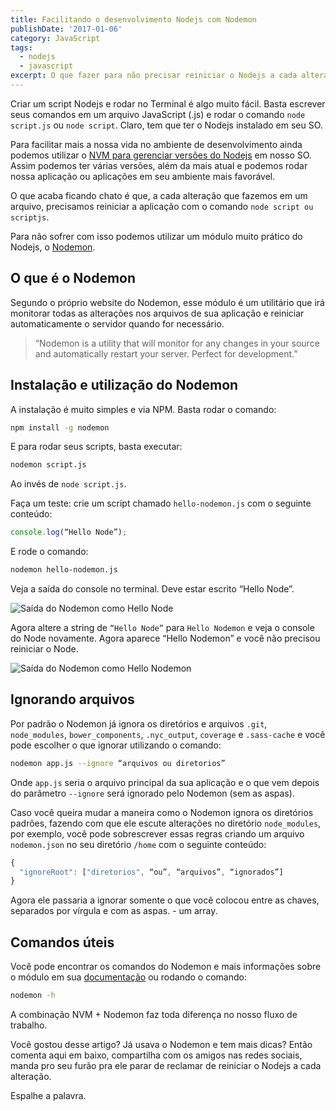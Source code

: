 ```yaml
---
title: Facilitando o desenvolvimento Nodejs com Nodemon
publishDate: '2017-01-06'
category: JavaScript
tags:
  - nodejs
  - javascript
excerpt: O que fazer para não precisar reiniciar o Nodejs a cada alteração nos arquivos. Escutando arquivos e diretórios com Nodemon. Facilitando o desenvolvimento Nodejs.
---
```


Criar um script Nodejs e rodar no Terminal é algo muito fácil. Basta escrever seus comandos em um arquivo JavaScript (.js) e rodar o comando `node script.js` ou `node script`. Claro, tem que ter o Nodejs instalado em seu SO.

Para facilitar mais a nossa vida no ambiente de desenvolvimento ainda podemos utilizar o [NVM para gerenciar versões do Nodejs](/posts/utilizando-versoes-antigas-do-nodejs/) em nosso SO. Assim podemos ter várias versões, além da mais atual e podemos rodar nossa aplicação ou aplicações em seu ambiente mais favorável.

O que acaba ficando chato é que, a cada alteração que fazemos em um arquivo, precisamos reiniciar a aplicação com o comando `node script ou scriptjs`.

Para não sofrer com isso podemos utilizar um módulo muito prático do Nodejs, o [Nodemon](https://nodemon.io/).

## <a name='OqueoNodemon'></a>O que é o Nodemon

Segundo o próprio website do Nodemon, esse módulo é um utilitário que irá monitorar todas as alterações nos arquivos de sua aplicação e reiniciar automaticamente o servidor quando for necessário.

> “Nodemon is a utility that will monitor for any changes in your source and automatically restart your server. Perfect for development.”

## <a name='InstalaoeutilizaodoNodemon'></a>Instalação e utilização do Nodemon

A instalação é muito simples e via NPM. Basta rodar o comando:

```sh
npm install -g nodemon
```

E para rodar seus scripts, basta executar:

```sh
nodemon script.js
```

Ao invés de `node script.js`.

Faça um teste: crie um script chamado `hello-nodemon.js` com o seguinte conteúdo:

```js
console.log(“Hello Node”);
```

E rode o comando:

```sh
nodemon hello-nodemon.js
```

Veja a saída do console no terminal. Deve estar escrito “Hello Node”.

![Saída do Nodemon como Hello Node](https://s23.postimg.org/3mo38xkij/hello_node_with_nodemon.png)

Agora altere a string de `“Hello Node”` para `Hello Nodemon` e veja o console do Node novamente. Agora aparece “Hello Nodemon” e você não precisou reiniciar o Node.

![Saída do Nodemon como Hello Nodemon](https://s23.postimg.org/u90jxwopn/hello_nodemon.png)

## <a name='Ignorandoarquivos'></a>Ignorando arquivos

Por padrão o Nodemon já ignora os diretórios e arquivos `.git`, `node_modules`, `bower_components`, `.nyc_output`, `coverage` e `.sass-cache` e você pode escolher o que ignorar utilizando o comando:

```sh
nodemon app.js --ignore “arquivos ou diretorios”
```

Onde `app.js` seria o arquivo principal da sua aplicação e o que vem depois do parâmetro `--ignore` será ignorado pelo Nodemon (sem as aspas).

Caso você queira mudar a maneira como o Nodemon ignora os diretórios padrões, fazendo com que ele escute alterações no diretório `node_modules`, por exemplo, você pode sobrescrever essas regras criando um arquivo `nodemon.json` no seu diretório `/home` com o seguinte conteúdo:

```js
{
  "ignoreRoot": ["diretorios", “ou”, “arquivos”, “ignorados”]
}
```

Agora ele passaria a ignorar somente o que você colocou entre as chaves, separados por vírgula e com as aspas. - um array.

## <a name='Comandosteis'></a>Comandos úteis

Você pode encontrar os comandos do Nodemon e mais informações sobre o módulo em sua [documentação](https://github.com/remy/nodemon#nodemon) ou rodando o comando:

```sh
nodemon -h
```

A combinação NVM + Nodemon faz toda diferença no nosso fluxo de trabalho.

Você gostou desse artigo? Já usava o Nodemon e tem mais dicas? Então comenta aqui em baixo, compartilha com os amigos nas redes sociais, manda pro seu furão pra ele parar de reclamar de reiniciar o Nodejs a cada alteração.

Espalhe a palavra.
